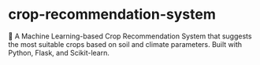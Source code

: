 # crop-recommendation-system
🌱 A Machine Learning-based Crop Recommendation System that suggests the most suitable crops based on soil and climate parameters. Built with Python, Flask, and Scikit-learn.
